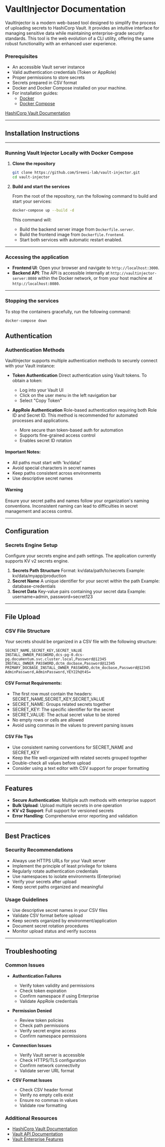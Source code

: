 # VaultInjector Documentation

VaultInjector is a modern web-based tool designed to simplify the process of uploading secrets to HashiCorp Vault. It provides an intuitive interface for managing sensitive data while maintaining enterprise-grade security standards. This tool is the web evolution of a CLI utility, offering the same robust functionality with an enhanced user experience.

### Prerequisites

  * An accessible Vault server instance
  * Valid authentication credentials (Token or AppRole)
  * Proper permissions to store secrets
  * Secrets prepared in CSV format
  * Docker and Docker Compose installed on your machine.  
  * For installation guides:  
    - [Docker](https://docs.docker.com/get-docker/)  
    - [Docker Compose](https://docs.docker.com/compose/install/)

[HashiCorp Vault Documentation](https://www.vaultproject.io/)

-----

## Installation Instructions

---
### Running Vault Injector Locally with Docker Compose

1.  **Clone the repository**

    ```bash
    git clone https://github.com/Sreeni-lab/vault-injector.git
    cd vault-injector
    ```

2.  **Build and start the services**

    From the root of the repository, run the following command to build and start your services:

    ```bash
    docker-compose up --build -d
    ```

    This command will:
    * Build the backend server image from `Dockerfile.server`.
    * Build the frontend image from `Dockerfile.frontend`.
    * Start both services with automatic restart enabled.

---

### Accessing the application

* **Frontend UI**: Open your browser and navigate to `http://localhost:3000`.
* **Backend API**: The API is accessible internally at `http://vaultinjector-server:8080` within the Docker network, or from your host machine at `http://localhost:8080`.

---

### Stopping the services

To stop the containers gracefully, run the following command:

```bash
docker-compose down
```

## Authentication

### Authentication Methods

VaultInjector supports multiple authentication methods to securely connect with your Vault instance:

  * **Token Authentication**
    Direct authentication using Vault tokens. To obtain a token:

      * Log into your Vault UI
      * Click on the user menu in the left navigation bar
      * Select "Copy Token"

  * **AppRole Authentication**
    Role-based authentication requiring both Role ID and Secret ID. This method is recommended for automated processes and applications.

      * More secure than token-based auth for automation
      * Supports fine-grained access control
      * Enables secret ID rotation

#### Important Notes:

  * All paths must start with 'kv/data/'
  * Avoid special characters in secret names
  * Keep paths consistent across environments
  * Use descriptive secret names

#### Warning

Ensure your secret paths and names follow your organization's naming conventions. Inconsistent naming can lead to difficulties in secret management and access control.

-----

## Configuration

### Secrets Engine Setup

Configure your secrets engine and path settings. The application currently supports KV v2 secrets engine.

1.  **Secrets Path Structure**
    Format: kv/data/path/to/secrets
    Example: kv/data/myapp/production
2.  **Secret Name**
    A unique identifier for your secret within the path
    Example: database-credentials
3.  **Secret Data**
    Key-value pairs containing your secret data
    Example: username=admin, password=secret123

-----

## File Upload

### CSV File Structure

Your secrets should be organized in a CSV file with the following structure:

```
SECRET_NAME,SECRET_KEY,SECRET_VALUE
INSTALL_OWNER_PASSWORD,dcs-pg-0.dcs-pg.documentum.svc.cluster.local,Password@12345
INSTALL_OWNER_PASSWORD,dctm_docbase,Password@12345
PRIMARY_DOCBASE_INSTALL_OWNER_PASSWORD,dctm_docbase,Password@12345
AdminPassword,AdminPassword,YEY22h@t4S=
```

#### CSV Format Requirements:

  * The first row must contain the headers: SECRET\_NAME,SECRET\_KEY,SECRET\_VALUE
  * SECRET\_NAME: Groups related secrets together
  * SECRET\_KEY: The specific identifier for the secret
  * SECRET\_VALUE: The actual secret value to be stored
  * No empty rows or cells are allowed
  * Avoid using commas in the values to prevent parsing issues

#### CSV File Tips

  * Use consistent naming conventions for SECRET\_NAME and SECRET\_KEY
  * Keep the file well-organized with related secrets grouped together
  * Double-check all values before upload
  * Consider using a text editor with CSV support for proper formatting

-----

## Features

  * **Secure Authentication**: Multiple auth methods with enterprise support
  * **Bulk Upload**: Upload multiple secrets in one operation
  * **KV v2 Support**: Full support for versioned secrets
  * **Error Handling**: Comprehensive error reporting and validation

-----

## Best Practices

### Security Recommendations

  * Always use HTTPS URLs for your Vault server
  * Implement the principle of least privilege for tokens
  * Regularly rotate authentication credentials
  * Use namespaces to isolate environments (Enterprise)
  * Verify your secrets after upload
  * Keep secret paths organized and meaningful

### Usage Guidelines

  * Use descriptive secret names in your CSV files
  * Validate CSV format before upload
  * Keep secrets organized by environment/application
  * Document secret rotation procedures
  * Monitor upload status and verify success

-----

## Troubleshooting

### Common Issues

  * **Authentication Failures**

      * Verify token validity and permissions
      * Check token expiration
      * Confirm namespace if using Enterprise
      * Validate AppRole credentials

  * **Permission Denied**

      * Review token policies
      * Check path permissions
      * Verify secret engine access
      * Confirm namespace permissions

  * **Connection Issues**

      * Verify Vault server is accessible
      * Check HTTPS/TLS configuration
      * Confirm network connectivity
      * Validate server URL format

  * **CSV Format Issues**

      * Check CSV header format
      * Verify no empty cells exist
      * Ensure no commas in values
      * Validate row formatting

### Additional Resources

  * [HashiCorp Vault Documentation](https://www.vaultproject.io/docs)
  * [Vault API Documentation](https://www.vaultproject.io/api-docs)
  * [Vault Enterprise Features](https://www.vaultproject.io/docs/enterprise)
